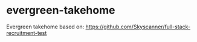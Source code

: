 # evergreen-takehome
Evergreen takehome based on: https://github.com/Skyscanner/full-stack-recruitment-test
